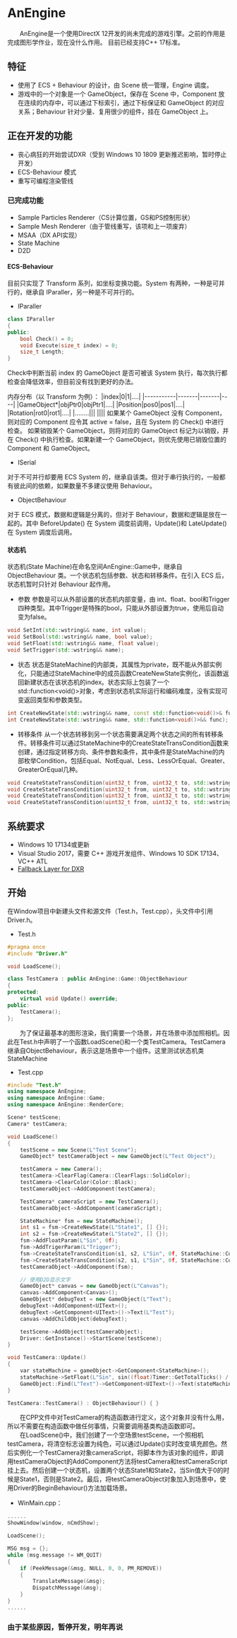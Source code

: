 # AnEngine

&#8195;&#8195;AnEngine是一个使用DirectX 12开发的尚未完成的游戏引擎。之前的作用是完成图形学作业，现在没什么作用。
目前已经支持C++ 17标准。

## 特征
* 使用了 ECS + Behaviour 的设计，由 Scene 统一管理，Engine 调度。
* 游戏中的一个对象是一个 GameObject，保存在 Scene 中，Component 放在连续的内存中，可以通过下标索引，通过下标保证和 GameObject 的对应关系；Behaviour 针对少量、复用很少的组件，挂在 GameObject 上。

## 正在开发的功能
* 丧心病狂的开始尝试DXR（受到 Windows 10 1809 更新推迟影响，暂时停止开发）
* ECS-Behaviour 模式
* 重写可编程渲染管线

### 已完成功能
* Sample Particles Renderer（CS计算位置，GS和PS控制形状）
* Sample Mesh Renderer（由于管线重写，该项和上一项废弃）
* MSAA（DX API实现）
* State Machine
* D2D

#### ECS-Behaviour
目前只实现了 Transform 系列，如坐标变换功能。System 有两种，一种是可并行的，继承自 IParaller，另一种是不可并行的。
* IParaller
``` c++
class IParaller
{
public:
	bool Check() = 0;
	void Execute(size_t index) = 0;
	size_t Length;
}
```
Check中判断当前 index 的 GameObject 是否可被该 System 执行，每次执行都检查会降低效率，但目前没有找到更好的办法。

内存分布（以 Transform 为例）：
|index|0|1|....|
|-----------|-------|-------|----|
|GameObject*|objPtr0|objPtr1|....|
|Position|pos0|pos1|....|
|Rotation|rot0|rot1|....|
|........|||
||||
如果某个 GameObject 没有 Component，则对应的 Component 应令其 active = false，且在 System 的 Check() 中进行检查。
如果销毁某个 GameObject，则将对应的 GameObject 标记为以销毁，并在 Check() 中执行检查。如果新建一个 GameObject，则优先使用已销毁位置的 Component 和 GameObject。
* ISerial

对于不可并行却要用 ECS System 的，继承自该类。但对于串行执行的，一般都有彼此间的依赖，如果数量不多建议使用 Behaviour。
* ObjectBehaviour

对于 ECS 模式，数据和逻辑是分离的，但对于 Behaviour，数据和逻辑是放在一起的。其中 BeforeUpdate() 在 System 调度前调用，Update()和 LateUpdate() 在 System 调度后调用。

#### 状态机
状态机(State Machine)在命名空间AnEngine::Game中，继承自 ObjectBehaviour 类。一个状态机包括参数、状态和转移条件。在引入 ECS 后，状态机暂时只针对 Behaviour 起作用。
* 参数
参数是可以从外部设置的状态机内部变量，由 int、float、bool和Trigger 四种类型。其中Trigger是特殊的bool，只能从外部设置为true，使用后自动变为false。
``` cpp
void SetInt(std::wstring&& name, int value);
void SetBool(std::wstring&& name, bool value);
void SetFloat(std::wstring&& name, float value);
void SetTrigger(std::wstring&& name);
```
* 状态
状态是StateMachine的内部类，其属性为private，既不能从外部实例化，只能通过StateMachine中的成员函数CreateNewState实例化，该函数返回新建状态在该状态机的index。状态实际上包装了一个std::function<void()>对象，考虑到状态机实际运行和编码难度，没有实现可变返回类型和参数类型。
``` cpp
int CreateNewState(std::wstring&& name, const std::function<void()>& func);
int CreateNewState(std::wstring&& name, std::function<void()>&& func);
```
* 转移条件
从一个状态转移到另一个状态需要满足两个状态之间的所有转移条件。转移条件可以通过StateMachine中的CreateStateTransCondition函数来创建，通过指定转移方向、条件参数和条件，其中条件是StateMachine的内部枚举Condition，包括Equal、NotEqual、Less、LessOrEqual、Greater、GreaterOrEqual几种。
``` cpp
void CreateStateTransCondition(uint32_t from, uint32_t to, std::wstring&& paramName, uint32_t newValue, Condition cond);
void CreateStateTransCondition(uint32_t from, uint32_t to, std::wstring&& paramName, float newValue, Condition cond);
void CreateStateTransCondition(uint32_t from, uint32_t to, std::wstring&& paramName, bool newValue, Condition cond);
void CreateStateTransCondition(uint32_t from, uint32_t to, std::wstring&& tiggerName);
```

## 系统要求
* Windows 10 17134或更新
* Visual Studio 2017，需要 C++ 游戏开发组件、Windows 10 SDK 17134、VC++ ATL
* [Fallback Layer for DXR](https://github.com/Microsoft/DirectX-Graphics-Samples)

## 开始
在Window项目中新建头文件和源文件（Test.h，Test.cpp），头文件中引用 Driver.h。
* Test.h
``` cpp
#pragma once
#include "Driver.h"

void LoadScene();

class TestCamera : public AnEngine::Game::ObjectBehaviour
{
protected:
	virtual void Update() override;
public:
	TestCamera();
};

```
&#8195;&#8195;为了保证最基本的图形渲染，我们需要一个场景，并在场景中添加照相机。因此在Test.h中声明了一个函数LoadScene()和一个类TestCamera。TestCamera继承自ObjectBehaviour，表示这是场景中一个组件。这里测试状态机类StateMachine
* Test.cpp
``` cpp
#include "Test.h"
using namespace AnEngine;
using namespace AnEngine::Game;
using namespace AnEngine::RenderCore;

Scene* testScene;
Camera* testCamera;

void LoadScene()
{
	testScene = new Scene(L"Test Scene");
	GameObject* testCameraObject = new GameObject(L"Test Object");

	testCamera = new Camera();
	testCamera->ClearFlag(Camera::ClearFlags::SolidColor);
	testCamera->ClearColor(Color::Black);
	testCameraObject->AddComponent(testCamera);

	TestCamera* cameraScript = new TestCamera();
	testCameraObject->AddComponent(cameraScript);

	StateMachine* fsm = new StateMachine();
	int s1 = fsm->CreateNewState(L"State1", [] {});
	int s2 = fsm->CreateNewState(L"State2", [] {});
	fsm->AddFloatParam(L"Sin", 0f);
	fsm->AddTrigerParam(L"Trigger");
	fsm->CreateStateTransCondition(s1, s2, L"Sin", 0f, StateMachine::Condition::LessOrEqual);
	fsm->CreateStateTransCondition(s2, s1, L"Sin", 0f, StateMachine::Condition::Greater);
	testCameraObject->AddComponent(fsm);

	// 使用D2D显示文字
	GameObject* canvas = new GameObject(L"Canvas");
	canvas->AddComponent<Canvas>();
	GameObject* debugText = new GameObject(L"Text");
	debugText->AddComponent<UIText>();
	debugText->GetComponent<UIText>()->Text(L"Test");
	canvas->AddChildObject(debugText);

	testScene->AddObject(testCameraObject);
	Driver::GetInstance()->StartScene(testScene);
}

void TestCamera::Update()
{	
	var stateMachine = gameObject->GetComponent<StateMachine>();
	stateMachine->SetFloat(L"Sin", sin((float)Timer::GetTotalTicks() / 240000));
	GameObject::Find(L"Text")->GetComponent<UIText>()->Text(stateMachine->GetCurrectStateName());
}

TestCamera::TestCamera() : ObjectBehaviour() { }
```
&#8195;&#8195;在CPP文件中对TestCamera的构造函数进行定义，这个对象并没有什么用，所以不需要在构造函数中做任何事情，只需要调用基类构造函数即可。<br/>
&#8195;&#8195;在LoadScene()中，我们创建了一个空场景testScene，一个照相机testCamera，将清空标志设置为纯色，可以通过Update()实时改变填充颜色。然后实例化一个TestCamera对象cameraScript，将脚本作为该对象的组件，即调用testCameraObject的AddComponent方法将testCamera和testCameraScript挂上去。然后创建一个状态机，设置两个状态State1和State2，当Sin值大于0的时候是State1，否则是State2。最后，将testCameraObject对象加入到场景中，使用Driver的BeginBehaviour()方法加载场景。

* WinMain.cpp：
```cpp
......
ShowWindow(window, nCmdShow);

LoadScene();

MSG msg = {};
while (msg.message != WM_QUIT)
{
	if (PeekMessage(&msg, NULL, 0, 0, PM_REMOVE))
	{
		TranslateMessage(&msg);
		DispatchMessage(&msg);
	}
}
......
```

### 由于某些原因，暂停开发，明年再说